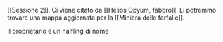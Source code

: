 [[Sessione 2]].
Ci viene citato da [[Helios Opyum, fabbro]]. Li potremmo trovare una mappa aggiornata per la [[Miniera delle farfalle]].

Il proprietario è un halfling di nome 
